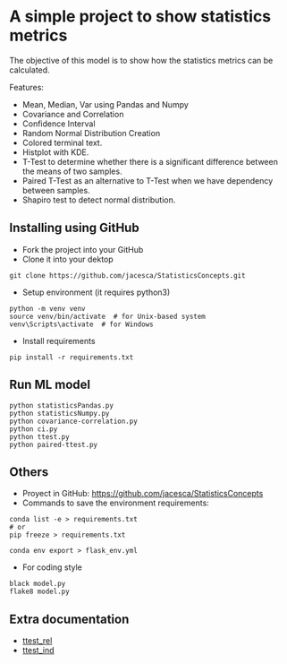 # A simple project to show statistics metrics
The objective of this model is to show how the statistics metrics can be calculated.

Features:
- Mean, Median, Var using Pandas and Numpy
- Covariance and Correlation
- Confidence Interval
- Random Normal Distribution Creation
- Colored terminal text.
- Histplot with KDE.
- T-Test to determine whether there is a significant difference between the means of two samples.
- Paired T-Test as an alternative to T-Test when we have dependency between samples.
- Shapiro test to detect normal distribution.

## Installing using GitHub
- Fork the project into your GitHub
- Clone it into your dektop
```
git clone https://github.com/jacesca/StatisticsConcepts.git
```
- Setup environment (it requires python3)
```
python -m venv venv
source venv/bin/activate  # for Unix-based system
venv\Scripts\activate  # for Windows
```
- Install requirements
```
pip install -r requirements.txt
```

## Run ML model
```
python statisticsPandas.py
python statisticsNumpy.py
python covariance-correlation.py
python ci.py
python ttest.py
python paired-ttest.py
```

## Others
- Proyect in GitHub: https://github.com/jacesca/StatisticsConcepts
- Commands to save the environment requirements:
```
conda list -e > requirements.txt
# or
pip freeze > requirements.txt

conda env export > flask_env.yml
```
- For coding style
```
black model.py
flake8 model.py
```

## Extra documentation
- [ttest_rel](https://docs.scipy.org/doc/scipy/reference/generated/scipy.stats.ttest_rel.html)
- [ttest_ind](https://docs.scipy.org/doc/scipy/reference/generated/scipy.stats.ttest_ind.html)